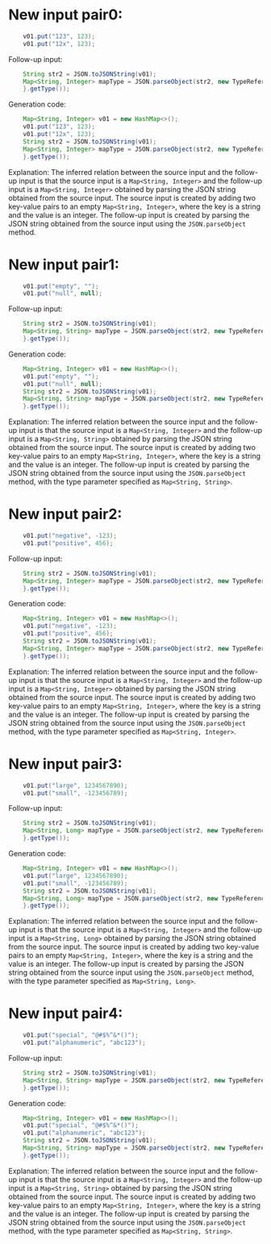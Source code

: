 # New input pair0:
```java
    v01.put("123", 123);
    v01.put("12x", 123);
```

Follow-up input:
```java
    String str2 = JSON.toJSONString(v01);
    Map<String, Integer> mapType = JSON.parseObject(str2, new TypeReference<Map<String, Integer>>() {
    }.getType());
```

Generation code:
```java
    Map<String, Integer> v01 = new HashMap<>();
    v01.put("123", 123);
    v01.put("12x", 123);
    String str2 = JSON.toJSONString(v01);
    Map<String, Integer> mapType = JSON.parseObject(str2, new TypeReference<Map<String, Integer>>() {
    }.getType());
```

Explanation:
The inferred relation between the source input and the follow-up input is that the source input is a `Map<String, Integer>` and the follow-up input is a `Map<String, Integer>` obtained by parsing the JSON string obtained from the source input. The source input is created by adding two key-value pairs to an empty `Map<String, Integer>`, where the key is a string and the value is an integer. The follow-up input is created by parsing the JSON string obtained from the source input using the `JSON.parseObject` method.

# New input pair1:
```java
    v01.put("empty", "");
    v01.put("null", null);
```

Follow-up input:
```java
    String str2 = JSON.toJSONString(v01);
    Map<String, String> mapType = JSON.parseObject(str2, new TypeReference<Map<String, String>>() {
    }.getType());
```

Generation code:
```java
    Map<String, Integer> v01 = new HashMap<>();
    v01.put("empty", "");
    v01.put("null", null);
    String str2 = JSON.toJSONString(v01);
    Map<String, String> mapType = JSON.parseObject(str2, new TypeReference<Map<String, String>>() {
    }.getType());
```

Explanation:
The inferred relation between the source input and the follow-up input is that the source input is a `Map<String, Integer>` and the follow-up input is a `Map<String, String>` obtained by parsing the JSON string obtained from the source input. The source input is created by adding two key-value pairs to an empty `Map<String, Integer>`, where the key is a string and the value is an integer. The follow-up input is created by parsing the JSON string obtained from the source input using the `JSON.parseObject` method, with the type parameter specified as `Map<String, String>`.

# New input pair2:
```java
    v01.put("negative", -123);
    v01.put("positive", 456);
```

Follow-up input:
```java
    String str2 = JSON.toJSONString(v01);
    Map<String, Integer> mapType = JSON.parseObject(str2, new TypeReference<Map<String, Integer>>() {
    }.getType());
```

Generation code:
```java
    Map<String, Integer> v01 = new HashMap<>();
    v01.put("negative", -123);
    v01.put("positive", 456);
    String str2 = JSON.toJSONString(v01);
    Map<String, Integer> mapType = JSON.parseObject(str2, new TypeReference<Map<String, Integer>>() {
    }.getType());
```

Explanation:
The inferred relation between the source input and the follow-up input is that the source input is a `Map<String, Integer>` and the follow-up input is a `Map<String, Integer>` obtained by parsing the JSON string obtained from the source input. The source input is created by adding two key-value pairs to an empty `Map<String, Integer>`, where the key is a string and the value is an integer. The follow-up input is created by parsing the JSON string obtained from the source input using the `JSON.parseObject` method, with the type parameter specified as `Map<String, Integer>`.

# New input pair3:
```java
    v01.put("large", 1234567890);
    v01.put("small", -123456789);
```

Follow-up input:
```java
    String str2 = JSON.toJSONString(v01);
    Map<String, Long> mapType = JSON.parseObject(str2, new TypeReference<Map<String, Long>>() {
    }.getType());
```

Generation code:
```java
    Map<String, Integer> v01 = new HashMap<>();
    v01.put("large", 1234567890);
    v01.put("small", -123456789);
    String str2 = JSON.toJSONString(v01);
    Map<String, Long> mapType = JSON.parseObject(str2, new TypeReference<Map<String, Long>>() {
    }.getType());
```

Explanation:
The inferred relation between the source input and the follow-up input is that the source input is a `Map<String, Integer>` and the follow-up input is a `Map<String, Long>` obtained by parsing the JSON string obtained from the source input. The source input is created by adding two key-value pairs to an empty `Map<String, Integer>`, where the key is a string and the value is an integer. The follow-up input is created by parsing the JSON string obtained from the source input using the `JSON.parseObject` method, with the type parameter specified as `Map<String, Long>`.

# New input pair4:
```java
    v01.put("special", "@#$%^&*()");
    v01.put("alphanumeric", "abc123");
```

Follow-up input:
```java
    String str2 = JSON.toJSONString(v01);
    Map<String, String> mapType = JSON.parseObject(str2, new TypeReference<Map<String, String>>() {
    }.getType());
```

Generation code:
```java
    Map<String, Integer> v01 = new HashMap<>();
    v01.put("special", "@#$%^&*()");
    v01.put("alphanumeric", "abc123");
    String str2 = JSON.toJSONString(v01);
    Map<String, String> mapType = JSON.parseObject(str2, new TypeReference<Map<String, String>>() {
    }.getType());
```

Explanation:
The inferred relation between the source input and the follow-up input is that the source input is a `Map<String, Integer>` and the follow-up input is a `Map<String, String>` obtained by parsing the JSON string obtained from the source input. The source input is created by adding two key-value pairs to an empty `Map<String, Integer>`, where the key is a string and the value is an integer. The follow-up input is created by parsing the JSON string obtained from the source input using the `JSON.parseObject` method, with the type parameter specified as `Map<String, String>`.
